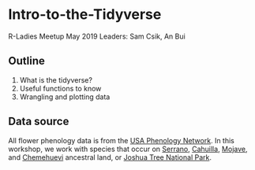 # Intro-to-the-Tidyverse
R-Ladies Meetup May 2019
Leaders: Sam Csik, An Bui

## Outline
1. What is the tidyverse?
2. Useful functions to know
3. Wrangling and plotting data

## Data source
All flower phenology data is from the [USA Phenology Network](https://www.usanpn.org/usa-national-phenology-network). In this workshop, we work with species that occur on [Serrano](https://www.sanmanuel-nsn.gov/Culture/Cultural-Overview), [Cahuilla](http://www.aguacaliente.org/content/History%20and%20Culture/), [Mojave](https://www.fortmojaveindiantribe.com/), and [Chemehuevi](http://www.chemehuevi.net/history-culture/) ancestral land, or [Joshua Tree National Park](https://www.nps.gov/jotr/index.htm).